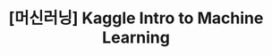 ---
title: "[머신러닝] Kaggle Intro to Machine Learning"
categories: [CS, Data Structure]
tags: [CS, Data Structure]
---
